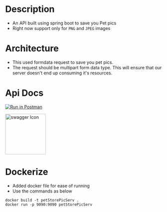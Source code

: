 # Description
* An API built using spring boot to save you Pet pics
* Right now support only for `PNG` and `JPEG` images

# Architecture
* This used formdata request to save you pet pics.
* The request should be multipart form data type. This will ensure that our server doesn't end up consuming it's resources.

# Api Docs

[![Run in Postman](https://run.pstmn.io/button.svg)](https://god.gw.postman.com/run-collection/2516148-a3e37669-2d04-4e6f-b1d7-f77dbcd5799b?action=collection%2Ffork&source=rip_markdown&collection-url=entityId%3D2516148-a3e37669-2d04-4e6f-b1d7-f77dbcd5799b%26entityType%3Dcollection%26workspaceId%3D6569f8c1-ecb8-4fef-a281-3af96858980a)


[<img src="https://blog.haposoft.com/content/images/2021/10/131331002-b2ef5cd3-1e57-4a96-9155-f046d493e823.png" alt="swagger Icon" style="width:130px;"/>](https://htmlpreview.github.io/?https://github.com/saurass/PetStore/blob/master/API%20documentation/index.html)

# Dockerize
* Added docker file for ease of running
* Use the commands as below

```shell
docker build -t petStorePicServ .
docker run -p 9090:9090 petStorePicServ
```